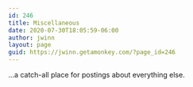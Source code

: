 ```yaml
---
id: 246
title: Miscellaneous
date: 2020-07-30T18:05:59-06:00
author: jwinn
layout: page
guid: https://jwinn.getamonkey.com/?page_id=246
---
```

&#8230;a catch-all place for postings about everything else.